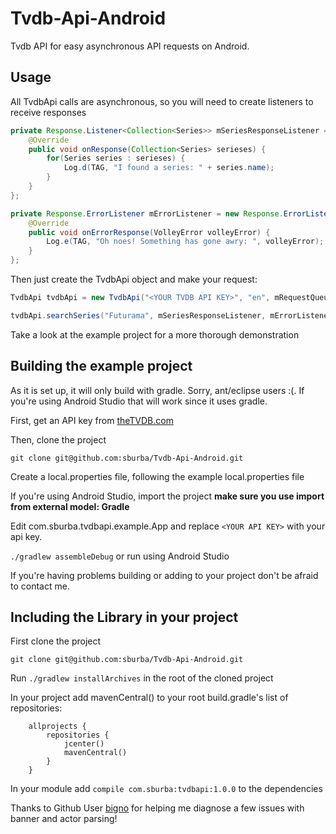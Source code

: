 Tvdb-Api-Android
================

Tvdb API for easy asynchronous API requests on Android.

## Usage
All TvdbApi calls are asynchronous, so you will need to create listeners to receive responses

```java
private Response.Listener<Collection<Series>> mSeriesResponseListener = new Response.Listener<Collection<Series>>() {
    @Override
    public void onResponse(Collection<Series> serieses) {
        for(Series series : serieses) {
            Log.d(TAG, "I found a series: " + series.name); 
        }
    }
};

private Response.ErrorListener mErrorListener = new Response.ErrorListener() {
    @Override
    public void onErrorResponse(VolleyError volleyError) {
        Log.e(TAG, "Oh noes! Something has gone awry: ", volleyError);
    }
};
```

Then just create the TvdbApi object and make your request:

```java
TvdbApi tvdbApi = new TvdbApi("<YOUR TVDB API KEY>", "en", mRequestQueue);

tvdbApi.searchSeries("Futurama", mSeriesResponseListener, mErrorListener);
```

Take a look at the example project for a more thorough demonstration

## Building the example project
As it is set up, it will only build with gradle. Sorry, ant/eclipse users :(. If you're using Android Studio that will work since it uses gradle.

First, get an API key from [theTVDB.com](http://thetvdb.com)

Then, clone the project

```shell
git clone git@github.com:sburba/Tvdb-Api-Android.git
```
Create a local.properties file, following the example local.properties file

If you're using Android Studio, import the project **make sure you use import from external model: Gradle**

Edit com.sburba.tvdbapi.example.App and replace `<YOUR API KEY>` with your api key.

`./gradlew assembleDebug` or run using Android Studio

If you're having problems building or adding to your project don't be afraid to contact me.

## Including the Library in your project
First clone the project

```shell
git clone git@github.com:sburba/Tvdb-Api-Android.git
```

Run ```./gradlew installArchives``` in the root of the cloned project

In your project add mavenCentral() to your root build.gradle's list of repositories:

        allprojects {
            repositories {
                jcenter()
                mavenCentral()
            }
        }

In your module add ```compile com.sburba:tvdbapi:1.0.0``` to the dependencies

Thanks to Github User [bigno](https://github.com/bigno) for helping me diagnose a few issues with banner and actor parsing!